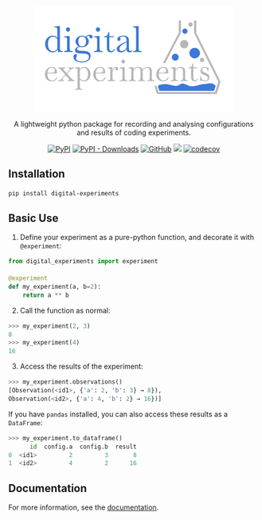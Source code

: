 <div align="center">
    <img src="docs/source/logo.svg" style="width: 400px; height: auto;"/>
</div>

<div align="center">
    
A lightweight python package for recording and analysing configurations and results of coding experiments.

[![PyPI](https://img.shields.io/pypi/v/digital-experiments)](https://pypi.org/project/digital-experiments/)
[![PyPI - Downloads](https://img.shields.io/pypi/dm/digital-experiments?color=green&label=installs&logo=Python&logoColor=white)](https://pypistats.org/packages/digital-experiments)
[![GitHub](https://img.shields.io/github/license/jla-gardner/local-cache)](LICENCE.md)
[![](https://github.com/jla-gardner/load-atoms/actions/workflows/tests.yaml/badge.svg?branch=main)](https://github.com/jla-gardner/load-atoms/actions/workflows/tests.yaml)
[![codecov](https://codecov.io/gh/jla-gardner/digital-experiments/branch/master/graph/badge.svg?token=VGSFM0GWF1)](https://codecov.io/gh/jla-gardner/digital-experiments)

</div>


## Installation

`pip install digital-experiments`

## Basic Use


1. Define your experiment as a pure-python function, and decorate it with `@experiment`:

```python
from digital_experiments import experiment

@experiment
def my_experiment(a, b=2):
    return a ** b
```

2. Call the function as normal:

```python
>>> my_experiment(2, 3)
8
>>> my_experiment(4)
16
```

3. Access the results of the experiment:

```python
>>> my_experiment.observations()
[Observation(<id1>, {'a': 2, 'b': 3} → 8}),
Observation(<id2>, {'a': 4, 'b': 2} → 16})]
```

If you have `pandas` installed, you can also access these results as a `DataFrame`:

```python
>>> my_experiment.to_dataframe()
      id  config.a  config.b  result
0  <id1>         2         3       8
1  <id2>         4         2      16
```

## Documentation

For more information, see the [documentation](https://jla-gardner.github.io/digital-experiments/).
